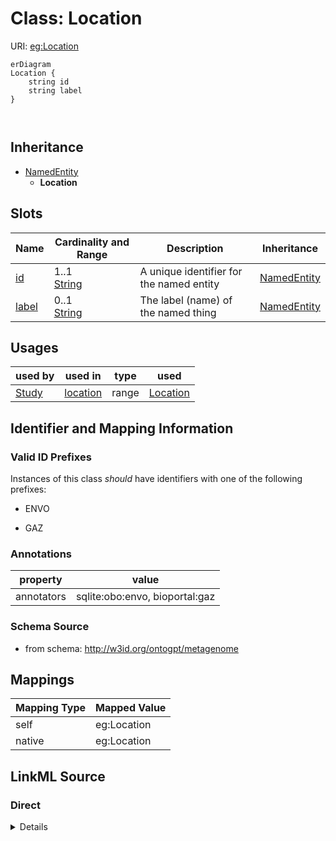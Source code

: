 # Class: Location



URI: [eg:Location](http://w3id.org/ontogpt/environmental-metagenome/Location)


```mermaid
erDiagram
Location {
    string id  
    string label  
}



```




## Inheritance
* [NamedEntity](NamedEntity.md)
    * **Location**



## Slots

| Name | Cardinality and Range | Description | Inheritance |
| ---  | --- | --- | --- |
| [id](id.md) | 1..1 <br/> [String](String.md) | A unique identifier for the named entity | [NamedEntity](NamedEntity.md) |
| [label](label.md) | 0..1 <br/> [String](String.md) | The label (name) of the named thing | [NamedEntity](NamedEntity.md) |





## Usages

| used by | used in | type | used |
| ---  | --- | --- | --- |
| [Study](Study.md) | [location](location.md) | range | [Location](Location.md) |






## Identifier and Mapping Information


### Valid ID Prefixes

Instances of this class *should* have identifiers with one of the following prefixes:

* ENVO

* GAZ






### Annotations

| property | value |
| --- | --- |
| annotators | sqlite:obo:envo, bioportal:gaz |



### Schema Source


* from schema: http://w3id.org/ontogpt/metagenome





## Mappings

| Mapping Type | Mapped Value |
| ---  | ---  |
| self | eg:Location |
| native | eg:Location |





## LinkML Source

<!-- TODO: investigate https://stackoverflow.com/questions/37606292/how-to-create-tabbed-code-blocks-in-mkdocs-or-sphinx -->

### Direct

<details>
```yaml
name: Location
id_prefixes:
- ENVO
- GAZ
annotations:
  annotators:
    tag: annotators
    value: sqlite:obo:envo, bioportal:gaz
from_schema: http://w3id.org/ontogpt/metagenome
rank: 1000
is_a: NamedEntity

```
</details>

### Induced

<details>
```yaml
name: Location
id_prefixes:
- ENVO
- GAZ
annotations:
  annotators:
    tag: annotators
    value: sqlite:obo:envo, bioportal:gaz
from_schema: http://w3id.org/ontogpt/metagenome
rank: 1000
is_a: NamedEntity
attributes:
  id:
    name: id
    annotations:
      prompt.skip:
        tag: prompt.skip
        value: 'true'
    description: A unique identifier for the named entity
    comments:
    - this is populated during the grounding and normalization step
    from_schema: http://w3id.org/ontogpt/metagenome
    rank: 1000
    identifier: true
    alias: id
    owner: Location
    domain_of:
    - NamedEntity
    - Publication
    range: string
  label:
    name: label
    annotations:
      owl:
        tag: owl
        value: AnnotationProperty, AnnotationAssertion
    description: The label (name) of the named thing
    from_schema: http://w3id.org/ontogpt/metagenome
    aliases:
    - name
    rank: 1000
    slot_uri: rdfs:label
    alias: label
    owner: Location
    domain_of:
    - NamedEntity
    range: string

```
</details>